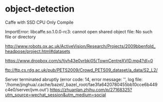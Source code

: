 # object-detection

Caffe with SSD CPU Only Compile 


ImportError: libcaffe.so.1.0.0-rc3: cannot open shared object file: No such file or directory



http://www.robots.ox.ac.uk/ActiveVision/Research/Projects/2009bbenfold_headpose/project.html#datasets

https://www.dropbox.com/s/tjvh43e0vrbki05/TownCentreXVID.mp4?dl=0


ftp://ftp.cs.rdg.ac.uk/pub/PETS2009/Crowd_PETS09_dataset/a_data/S2_L2/


Server terminated abruptly (error code: 14, error message: '', log file: '/home/jinghua/.cache/bazel/_bazel_root/fae3fa6420780455bb10cce6b449c4e0/server/jvm.out')
https://zhuanlan.zhihu.com/p/27168325?utm_source=wechat_session&utm_medium=social
